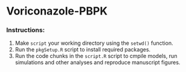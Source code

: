 # Voriconazole-PBPK

### Instructions:

1. Make ```script``` your working directory using the ```setwd()``` function.
2. Run the ```pkgSetup.R``` script to install required packages.
3. Run the code chunks in the ```script.R``` script to cmpile models, run simulations and other analyses and reproduce manuscript figures.